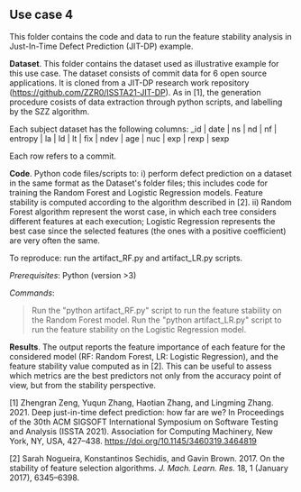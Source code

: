 ## Use case 4 

This folder contains the code and data to run the feature stability analysis in  Just-In-Time Defect Prediction (JIT-DP) example.

**Dataset**. This folder contains the dataset used as illustrative example for this use case. The dataset consists of commit data for 6 open source applications. It is cloned from a JIT-DP research work repository (https://github.com/ZZR0/ISSTA21-JIT-DP). As in [1], the generation procedure cosists of data extraction through python scripts, and labelling by the SZZ algorithm.

Each subject dataset has the following columns: 
_id | date | ns | nd | nf | entropy | la | ld | lt | fix | ndev | age | nuc | exp | rexp | sexp

Each row refers to a commit.   
 
**Code**. Python code files/scripts to: i) perform defect prediction on a dataset in the same format as the Dataset's folder files; this includes code for training the Random Forest and Logistic Regression models. Feature stability is computed according to the algorithm described in [2]. ii) Random Forest algorithm represent the worst case, in which each tree considers different features at each execution; Logistic Regression represents the best case since the selected features (the ones with a positive coefficient) are very often the same.  

To reproduce:  run the artifact_RF.py and artifact_LR.py scripts. 

*Prerequisites*: 
Python (version >3)

*Commands*: 
>  Run the "python artifact_RF.py" script to run the feature stability on the Random Forest model.
>  Run the "python artifact_LR.py" script to run the feature stability on the Logistic Regression model.

**Results**. The output reports the feature importance of each feature for the considered model (RF: Random Forest, LR: Logistic Regression), and the feature stability value computed as in [2]. This can be useful to assess which metrics are the best predictors not only from the accuracy point of view, but from the stability perspective. 


[1] Zhengran Zeng, Yuqun Zhang, Haotian Zhang, and Lingming Zhang. 2021. Deep just-in-time defect prediction: how far are we? In Proceedings of the 30th ACM SIGSOFT International Symposium on Software Testing and Analysis (ISSTA 2021). Association for Computing Machinery, New York, NY, USA, 427–438. https://doi.org/10.1145/3460319.3464819

[2] Sarah Nogueira, Konstantinos Sechidis, and Gavin Brown. 2017. On the stability of feature selection algorithms. <i>J. Mach. Learn. Res.</i> 18, 1 (January 2017), 6345–6398.
